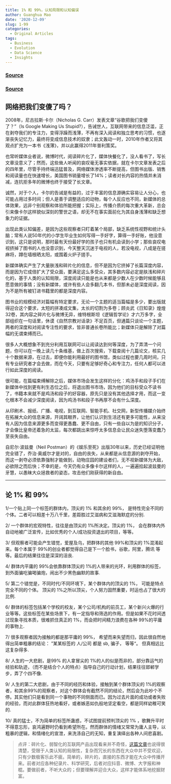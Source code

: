 ```yaml
---
title: 1% 和 99%，认知局限和认知偏误
author: Guanghua Mao
date: '2020-12-09'
slug: 1-99
categories:
  - Original Articles
tags:
  - Business
  - Evolution
  - Data Science
  - Insights
---
```


### [Source](https://headsalon.org/archives/5508.html)

### [Source](https://mp.weixin.qq.com/s?__biz=MzA3MzE5MjM2Mw==&mid=2672246833&idx=1&sn=db40ac7e52e86a6d32ca036144600957&chksm=85a126f5b2d6afe3c0ccc3fb2b349cb141f514c754313c0579e0ef977e34e68d2a5c3cf9a666&scene=21#wechat_redirect)

## 网络把我们变傻了吗？

2008年，尼古拉斯·卡尔（Nicholas G. Carr）发表文章“谷歌把我们变傻了？”（Is Google Making Us Stupid?），告诫世人，互联网带来的信息泛滥，正在剥夺我们的专注力，变得浮躁而浅薄，不再有深入阅读和独立思考的习惯，也逐渐丧失记忆力，最终将变成信息技术的奴隶；此文轰动一时，2010年作者又将其观点扩充为一本书《浅薄》，并以此赢得2011年普利策奖。

也常听媒体业者说，微博时代，阅读碎片化了，媒体快餐化了，没人看书了，写长文章没意义了；然而，这些耸人听闻的哀叹毫无事实依据，就在卡尔文章发表之后的四年里，尽管手持终端迅猛普及，网络媒体渗透率不断提高，但图书出版、销售和阅读量也在快速增长，美国图书销量增长了14%；读者对长内容的热情并未消减，连抗拒多年的微博也终于接受了长文章。

诚然，对于个人，卡尔的告诫是有益的，过于丰富的信息源确实容易让人分心，也可能占用过多时间；但人是善于调整适应的动物，每个人反应也不同，新媒体的总体效果，远非个别观察和体验所能把握；实际上，传播介质的每次重大革新，总会引来像卡尔这样貌似深刻的警世之语，却无不在事实面前化为其自身浅薄和缺乏想象力的证据。

出现此类认知偏差，是因为这些观察者只盯着某个局部，缺乏系统性视野和统计头脑；常有人说50年代的小学生毕业生如何写得一手好字，算得一手好账，他没意识到，这只是说明，那时最有天份最好学的孩子也只有机会读到小学；那些哀叹电视挤掉了图书的人也没意识到，今天整天沉迷于电视的人，若没电视，八成是在搓麻将，蹲在墙根晒太阳，或围着火炉子搓手。

新媒体确实产生了大量肤浅和碎片化的信息，但不是因为它挤掉了长篇深度内容，而是因为它成倍扩大了受众面，要满足这么多受众，其多数内容必定是肤浅和碎片化的，基于人类的认知局限，深度阅读只能是也从来都是少数人在少数时候能够且愿意做的事情；没有新媒体，或许有些人会多翻几本书，但那未必是深度阅读，因为不是所有被钉进书籍里的都是深度内容。

图书业的规模经济对篇幅有特定要求，无论一个主题的适当篇幅是多少，要出版就得迎合这个要求，太短的拼凑成文集，太长的切割为多卷；顾炎武《日知录》煌煌32卷，其内容之碎片化与微博无异，维特根斯坦《逻辑哲学论》才六万多字，全部组织在一句话里，休谟《自然宗教对话录》不足百页，但通篇只谈论一个主题，两者的深度和对阅读专注性的要求，皆非普通长卷所能比；新媒体只是解除了对篇幅的无谓束缚而已。

很多人大概想象不到充分利用互联网可以让阅读达到何等深度，为了弄清一个问题，你可以在一晚上读几十条维基，做上百次搜索，下载查阅十几篇论文，核实几十个数据来源，在过去，即便你能利用最好的图书馆，类似过程也要几周时间，只有专业研究者才会去做，而在今天，只要有足够好奇心和专注力，任何人都可以进行如此深度的阅读。

很可能，在篇幅束缚解除之后，媒体市场会发生这样的分化：鸡汤手和段子手们在新媒体中找到更有利生态位之后，将退出图书市场，因为他们的目标受众不读书了，书籍本来就不是鸡汤和段子的好容器，原先只是没有其他选择才用，而这一变化根本不会减少深度阅读，因为鸡汤书和段子书再厚不会有什么深度。

从印刷术、报纸、广播、电视，到互联网、智能手机、社交网，新型传播媒介始终在拓展大众的信息来源，开阔其眼界，让他们认识到生活还有更多可能性，从来没有人因为信息来源更多而变得更愚蠢、更不自由，只有一些自以为是的知识分子，才会像比皇帝还着急的太监，每次都跳出来惊呼太多信息会让民众迷失堕落变蠢乃至丧失自由。

自尼尔·波兹曼（Neil Postman）的《娱乐至死》出版30年以来，历史已经证明他完全错了，乔治·奥威尔才是对的，自由的丧失，从来都是从信息源的剥夺开始，而这一剥夺必须依靠强制才能做到，动物庄园的建设者们，无不视新媒体为大敌，必欲除之而后快；不幸的是，今天仍有众多像卡尔这样的人，一遍遍拾起波兹曼的牙慧，以愚昧大众拯救者的姿态，攻击他们刚获得的新自由。

---

## 论 1% 和 99%

1/一个贴上同一个标签的群体内，顶尖的 1% 和其余的 99%， 是特性完全不同的个体。二者可以相差十万八千里，差距胜过艾滋病和艾滋海默症的分别.

2/ 一个群体的宏观特性，往往是由顶尖的 1%所决定。顶尖的 1%， 会在群体内外自动地被广泛宣传，比如优秀的个人/成功投资退出的项目，等等。

3/ 但观察者可能会产生错觉，爱屋及乌，把群体的其他 99%和顶尖的 1%混淆起来。每个本属于 99%的创业者都觉得自己是下一个脸书，谷歌，阿里，腾讯 等等。最后的结果往往是深深的沮丧.

4/ 群体内平庸的 99%会依靠群体顶尖的 1%的人带来的光环，利用群体的标签，到外面骗吃骗喝骗炮，闹出不少黑色幽默的故事.

5/ 第二个错觉是，不同时代/不同环境下，某个群体内的顶尖的 1%， 可能是特点完全不同的个体。 顶尖的 1%之所以顶尖，个人努力固然重要，时运也占了很大的比例.

6/ 群体的标签包括某个学校的校友，某个公司/机构的前员工，某个新兴火爆的行业等等。这些标签在某些场景下，有一定指导和筛选的作用。但是如果不花时间透过现象寻找本质，很难抓住真正的 1%，而会把时间精力浪费在各种 99%的平庸的事物上.

7/ 很多观察者因为接触的都是那平庸的 99%， 希望而来失望而归，因此很自然地得出简单粗暴的结论： ”某某标签的 人/公司 都是 sb, 骗子， 等等“。 但真相远比这复杂得多.

8/ 人生的一大悲剧，是99% 的人拿冒尖的 1%的人的似是而非的，部分靠运气的经验和轨迹，（而不是结合个人的特点）指导自己的行动计划，结果往往邯郸学步，弄了个四不像.

9/ 人生的第二大悲剧，由于不同的经历和体验，接触到某个群体顶尖的 1%的观察者，和其余99%的观察者，对这个群体会有截然不同的结论，然后会为此吵个不停。其实他们只是看到同一个事物的不同侧面而已。因为过去片面的成功或者失败的经验，而对此群体狂热地看好，或者嫉恶如仇般地坚定看空，都是同样幼稚可笑的.

10/ 真的猛士，不为简单的标签所蛊惑，不试图提前预判顶尖的 1% ，歌舞升平时不得意忘形，哀鸿遍野时仍看到希望所在。然而群体的情绪又常常为庸人主导，以粗暴的逻辑，和情绪化的宣泄，来洗涤自己的无知，重复演绎出各种人间悲喜剧。

>点评：碎片化、弱智化的互联网产品出现看来并不奇怪，[这篇文章](https://guanghuamao.netlify.app/2020/12/06/abstraction/)也说得很清楚，受限于人类认知的局限性，复杂而冗长的东西在大众中并不受欢迎，只有少数极客乐此不疲。简单的，碎片的，直接的东西才能在大众中传播开来。前者对应各种纪录片、科学研究，后者对应抖音、微博、大字报和神棍。要做前者，不听大众的；但要理解并迎合大众，这样才能体系地挖掘财富。
